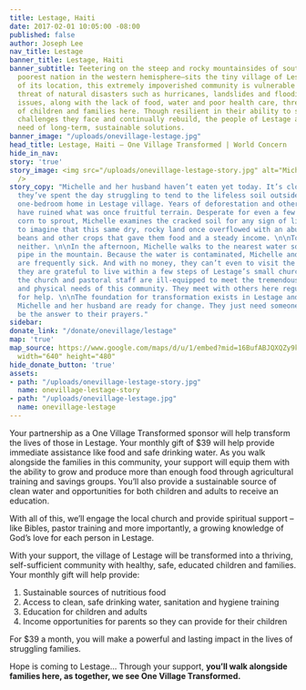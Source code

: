 ```yaml
---
title: Lestage, Haiti
date: 2017-02-01 10:05:00 -08:00
published: false
author: Joseph Lee
nav_title: Lestage
banner_title: Lestage, Haiti
banner_subtitle: Teetering on the steep and rocky mountainsides of southeastern Haiti—the
  poorest nation in the western hemisphere—sits the tiny village of Lestage. Because
  of its location, this extremely impoverished community is vulnerable to the constant
  threat of natural disasters such as hurricanes, landslides and flooding. These environmental
  issues, along with the lack of food, water and poor health care, threaten the lives
  of children and families here. Though resilient in their ability to survive the
  challenges they face and continually rebuild, the people of Lestage are in desperate
  need of long-term, sustainable solutions.
banner_image: "/uploads/onevillage-lestage.jpg"
head_title: Lestage, Haiti — One Village Transformed | World Concern
hide_in_nav: 
story: 'true'
story_image: <img src="/uploads/onevillage-lestage-story.jpg" alt="Michelle's Story"
  />
story_copy: "Michelle and her husband haven’t eaten yet today. It’s close to 3pm and
  they’ve spent the day struggling to tend to the lifeless soil outside their small,
  one-bedroom home in Lestage village. Years of deforestation and other natural disasters
  have ruined what was once fruitful terrain. Desperate for even a few beans and some
  corn to sprout, Michelle examines the cracked soil for any sign of life. It’s difficult
  to imagine that this same dry, rocky land once overflowed with an abundance of coffee
  beans and other crops that gave them food and a steady income. \n\nToday, they have
  neither. \n\nIn the afternoon, Michelle walks to the nearest water source—an unprotected
  pipe in the mountain. Because the water is contaminated, Michelle and her family
  are frequently sick. And with no money, they can’t even to visit the health clinic.\n\nAlthough
  they are grateful to live within a few steps of Lestage’s small church, sadly, both
  the church and pastoral staff are ill-equipped to meet the tremendous spiritual
  and physical needs of this community. They meet with others here regularly to pray
  for help. \n\nThe foundation for transformation exists in Lestage and people like
  Michelle and her husband are ready for change. They just need someone like you to
  be the answer to their prayers."
sidebar: 
donate_link: "/donate/onevillage/lestage"
map: 'true'
map_source: https://www.google.com/maps/d/u/1/embed?mid=16BufABJQXQZy9khGTkFWneS3YGs"
  width="640" height="480"
hide_donate_button: 'true'
assets:
- path: "/uploads/onevillage-lestage-story.jpg"
  name: onevillage-lestage-story
- path: "/uploads/onevillage-lestage.jpg"
  name: onevillage-lestage
---
```


Your partnership as a One Village Transformed sponsor will help transform the lives of those in Lestage. Your monthly gift of $39 will help provide immediate assistance like food and safe drinking water. As you walk alongside the families in this community, your support will equip them with the ability to grow and produce more than enough food through agricultural training and savings groups. You’ll also provide a sustainable source of clean water and opportunities for both children and adults to receive an education.

With all of this, we’ll engage the local church and provide spiritual support – like Bibles, pastor training and more importantly, a growing knowledge of God’s love for each person in Lestage. 

With your support, the village of Lestage will be transformed into a thriving, self-sufficient community with healthy, safe, educated children and families. Your monthly gift will help provide:

1. Sustainable sources of nutritious food
2. Access to clean, safe drinking water, sanitation and hygiene training
3. Education for children and adults
4. Income opportunities for parents so they can provide for their children

For $39 a month, you will make a powerful and lasting impact in the lives of struggling families.

Hope is coming to Lestage... Through your support, **you’ll walk alongside families here, as together, we see One Village Transformed.**
